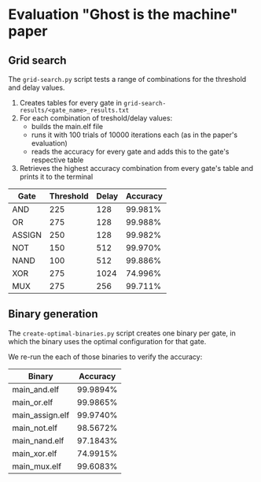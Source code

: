 # Evaluation "Ghost is the machine" paper
## Grid search
The `grid-search.py` script tests a range of combinations for the threshold and delay values.

1. Creates tables for every gate in `grid-search-results/<gate_name>_results.txt`
2. For each combination of treshold/delay values:
    - builds the main.elf file
    - runs it with 100 trials of 10000 iterations each (as in the paper's evaluation)
    - reads the accuracy for every gate and adds this to the gate's respective table
3. Retrieves the highest accuracy combination from every gate's table and prints it to the terminal

| Gate   | Threshold | Delay | Accuracy |
|--------|-----------|-------|----------|
| AND    | 225       | 128   | 99.981%  |
| OR     | 275       | 128   | 99.988%  |
| ASSIGN | 250       | 128   | 99.982%  |
| NOT    | 150       | 512   | 99.970%  |
| NAND   | 100       | 512   | 99.886%  |
| XOR    | 275       | 1024  | 74.996%  |
| MUX    | 275       | 256   | 99.711%  |

## Binary generation
The `create-optimal-binaries.py` script creates one binary per gate, in which the binary uses the optimal configuration for that gate.

We re-run the each of those binaries to verify the accuracy:

| Binary          | Accuracy  |
|-----------------|-----------|
| main_and.elf    | 99.9894%  |
| main_or.elf     | 99.9865%  |
| main_assign.elf | 99.9740%  |
| main_not.elf    | 98.5672%  |
| main_nand.elf   | 97.1843%  |
| main_xor.elf    | 74.9915%  |
| main_mux.elf    | 99.6083%  |
